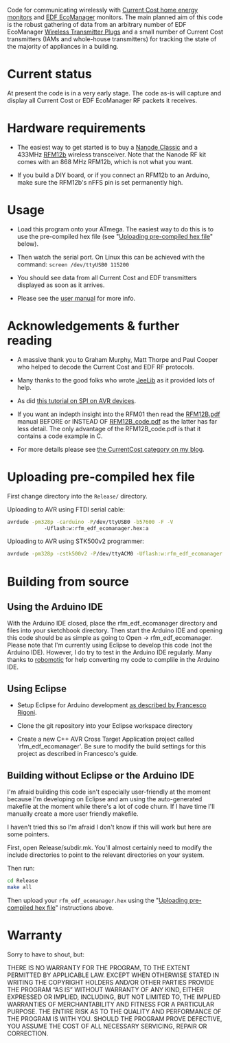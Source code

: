 Code for communicating wirelessly with [Current Cost home energy monitors](http://www.currentcost.com/products.html)
and [EDF EcoManager](http://www.edfenergy.com/products-services/for-your-home/ecomanager/) monitors.  The main planned aim of this code is the
robust gathering of data from an arbitrary number of EDF EcoManager
[Wireless Transmitter Plugs](https://shop.edfenergy.com/Item.aspx?id=540&CategoryID=1) and a small number of
Current Cost transmitters (IAMs and whole-house transmitters) for tracking the state of the majority of appliances
in a building.

Current status
==============

At present the code is in a very early stage.  The code as-is
will capture and display all Current Cost or EDF EcoManager RF packets it
receives.


Hardware requirements
=====================

 - The easiest way to get started is to buy a [Nanode Classic](http://www.nanode.eu/products/)
   and a 433MHz [RFM12b](http://www.hoperf.com/rf_fsk/fsk/21.htm) wireless transceiver.  Note that the Nanode RF kit
   comes with an 868 MHz RFM12b, which is not what you want.

 - If you build a DIY board, or if you connect an RFM12b to an Arduino,
   make sure the RFM12b's nFFS pin is set permanently high.


Usage
=====

 - Load this program onto your ATmega. The easiest way to do this is to use
   the pre-compiled hex file (see "[Uploading pre-compiled hex file](#uploading-pre-compiled-hex-file)" below).  

 - Then watch the serial port.  On Linux this can be achieved with
   the command: `screen /dev/ttyUSB0 115200`

 - You should see data from all Current Cost and EDF transmitters displayed as soon as it arrives.
 
 - Please see the [user manual](https://github.com/JackKelly/rfm_edf_ecomanager/wiki) for more info.


Acknowledgements & further reading
==================================

 - A massive thank you to Graham Murphy, Matt Thorpe and Paul Cooper who helped to decode the Current Cost and EDF RF protocols.

 - Many thanks to the good folks who wrote [JeeLib](https://github.com/jcw/jeelib) as it provided lots
   of help.
   
 - As did [this tutorial on SPI on AVR devices](https://sites.google.com/site/qeewiki/books/avr-guide/spi).

 - If you want an indepth insight into the RFM01 then read the [RFM12B.pdf](http://www.hoperf.com/upload/rf/RFM12B.pdf)
   manual BEFORE or INSTEAD OF [RFM12B_code.pdf](http://www.hoperf.com/upload/rf/RF12B_code.pdf) as the latter has far less detail.
   The only advantage of the RFM12B_code.pdf is that it contains a
   code example in C.

 - For more details please see [the CurrentCost category on my blog](http://jack-kelly.com/taxonomy/term/121).


Uploading pre-compiled hex file
===============================

First change directory into the `Release/` directory.

Uploading to AVR using FTDI serial cable:

```bash
avrdude -pm328p -carduino -P/dev/ttyUSB0 -b57600 -F -V 
            -Uflash:w:rfm_edf_ecomanager.hex:a
```

Uploading to AVR using STK500v2 programmer:

```bash
avrdude -pm328p -cstk500v2 -P/dev/ttyACM0 -Uflash:w:rfm_edf_ecomanager.hex:a
```

Building from source
====================

Using the Arduino IDE
---------------------

With the Arduino IDE closed, place the rfm_edf_ecomanager directory and files into your sketchbook directory.
Then start the Arduino IDE and opening this code should be as simple as going to 
Open -> rfm_edf_ecomanager.   Please note that I'm currently using Eclipse 
to develop this code (not the Arduino IDE).  However, I do try to test in the
Arduino IDE regularly.  Many thanks to [robomotic](https://github.com/robomotic) for
help converting my code to complile in the Arduino IDE.

Using Eclipse
-------------

 - Setup Eclipse for Arduino development [as described by Francesco Rigoni](http://horrorcoding.altervista.org/arduino-development-with-eclipse-a-step-by-step-tutorial-to-the-basic-setup/).

 - Clone the git repository into your Eclipse workspace directory

 - Create a new C++ AVR Cross Target Application project called 'rfm_edf_ecomanager'.  Be sure to modify the build settings for this project as described in Francesco's guide.

Building without Eclipse or the Arduino IDE
-------------------------------------------

I'm afraid building this code isn't especially user-friendly at the moment
because I'm developing on Eclipse and am using the auto-generated makefile
at the moment while there's a lot of code churn. If I have time I'll manually
create a more user friendly makefile.

I haven't tried this so I'm afraid I don't know if this will work but
here are some pointers.

First, open Release/subdir.mk.  You'll almost certainly need to modify
the include directories to point to the relevant directories on 
your system.

Then run:

```bash
cd Release
make all
```
Then upload your `rfm_edf_ecomanager.hex` using the "[Uploading pre-compiled hex file](#uploading-pre-compiled-hex-file)"
instructions above.

Warranty
========

Sorry to have to shout, but:

THERE IS NO WARRANTY FOR THE PROGRAM, TO THE EXTENT PERMITTED BY APPLICABLE
LAW. EXCEPT WHEN OTHERWISE STATED IN WRITING THE COPYRIGHT HOLDERS AND/OR OTHER
PARTIES PROVIDE THE PROGRAM “AS IS” WITHOUT WARRANTY OF ANY KIND, EITHER
EXPRESSED OR IMPLIED, INCLUDING, BUT NOT LIMITED TO, THE IMPLIED WARRANTIES OF
MERCHANTABILITY AND FITNESS FOR A PARTICULAR PURPOSE. THE ENTIRE RISK AS TO THE
QUALITY AND PERFORMANCE OF THE PROGRAM IS WITH YOU. SHOULD THE PROGRAM PROVE
DEFECTIVE, YOU ASSUME THE COST OF ALL NECESSARY SERVICING, REPAIR OR CORRECTION.

